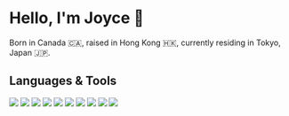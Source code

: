 # Hello, I'm Joyce 👋

Born in Canada 🇨🇦, raised in Hong Kong 🇭🇰, currently residing in Tokyo, Japan 🇯🇵.

## Languages & Tools
<img src="https://img.shields.io/badge/html5-%23E34F26.svg?style=for-the-badge&logo=html5&logoColor=white" /> 
<img src="https://img.shields.io/badge/css3-%231572B6.svg?style=for-the-badge&logo=css3&logoColor=white" />
<img src="https://img.shields.io/badge/javascript-%23323330.svg?style=for-the-badge&logo=javascript&logoColor=%23F7DF1E" />
<img src="https://img.shields.io/badge/bootstrap-%23563D7C.svg?style=for-the-badge&logo=bootstrap&logoColor=white" />
<img src="https://img.shields.io/badge/ruby-%23CC342D.svg?style=for-the-badge&logo=ruby&logoColor=white" />
<img src="https://img.shields.io/badge/rails-%23CC0000.svg?style=for-the-badge&logo=ruby-on-rails&logoColor=white" />
<img src="https://img.shields.io/badge/sqlite-%2307405e.svg?style=for-the-badge&logo=sqlite&logoColor=white" />
<img src="https://img.shields.io/badge/react-%2320232a.svg?style=for-the-badge&logo=react&logoColor=%2361DAFB" />
<img src="https://img.shields.io/badge/heroku-%23430098.svg?style=for-the-badge&logo=heroku&logoColor=white" />
<img src="https://img.shields.io/badge/figma-%23F24E1E.svg?style=for-the-badge&logo=figma&logoColor=white" />

